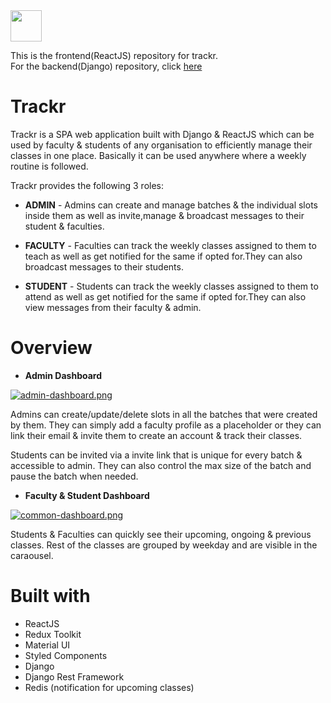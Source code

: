 <img src="https://raw.githubusercontent.com/FortAwesome/Font-Awesome/d3a7818c253fcbafff9ebd1d4abb2866c192e1d7/svgs/solid/calendar-week.svg"  width="50" height="50"> 

This is the frontend(ReactJS) repository for trackr.\
For the backend(Django) repository, click [here](https://github.com/sksingtn/trackr-backend "here")

# Trackr

Trackr is a SPA web application built with Django & ReactJS which can be used by faculty & students of any organisation to efficiently manage their classes in one place. Basically it can be used anywhere where a weekly routine is followed.

Trackr provides the following 3 roles:

- **ADMIN** - Admins can create and manage batches & the individual slots inside them as well as invite,manage & broadcast messages to their student & faculties.

- **FACULTY** - Faculties can track the weekly classes assigned to them to teach as well as get notified for the same if opted for.They can also broadcast messages to their students.

- **STUDENT** -  Students can track the weekly classes assigned to them to attend as well as get notified for the same if opted for.They can also view messages from their faculty & admin.


# Overview

 - **Admin Dashboard**  
 
 [![admin-dashboard.png](https://i.imgur.com/OaVyj9r.png)](https://i.imgur.com/OaVyj9r.png)
 
 Admins can create/update/delete slots in all the batches that were created by them. They can simply add a faculty profile
 as a placeholder or they can link their email & invite them to create an account & track their classes.
 
 Students can be invited via a invite link that is unique for every batch & accessible to admin. They can also control the 
max size of the batch and pause the batch when needed.

- **Faculty & Student Dashboard**

 [![common-dashboard.png](https://i.imgur.com/gmhABT8.png)](https://i.imgur.com/gmhABT8.png)

 Students & Faculties can quickly see their upcoming, ongoing & previous classes. Rest of the classes are grouped by weekday
 and are visible in the caraousel.

 # Built with
 - ReactJS
 - Redux Toolkit
 - Material UI
 - Styled Components
 - Django
 - Django Rest Framework
 - Redis (notification for upcoming classes)

